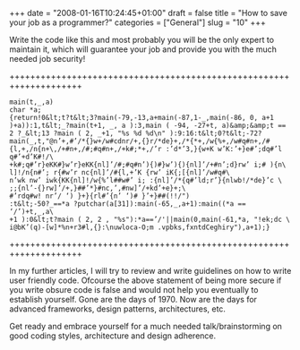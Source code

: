 +++
date = "2008-01-16T10:24:45+01:00"
draft = false
title = "How to save your job as a programmer?"
categories = ["General"]
slug = "10"
+++

Write the code like this and most probably you will be the only expert to maintain it, which will guarantee your job and provide you with the much needed job security!

++++++++++++++++++++++++++++++++++++++++++++++++++++++++++++++++++++
```
main(t,_,a)
char *a;
{return!0&lt;t?t&lt;3?main(-79,-13,a+main(-87,1-_,main(-86, 0, a+1 )+a)):1,t&lt;_?main(t+1, _, a ):3,main ( -94, -27+t, a)&amp;&amp;t == 2 ?_&lt;13 ?main ( 2, _+1, "%s %d %d\n" ):9:16:t&lt;0?t&lt;-72?main(_,t,"@n’+,#’/*{}w+/w#cdnr/+,{}r/*de}+,/*{*+,/w{%+,/w#q#n+,/#{l,+,/n{n+\,/+#n+,/#;#q#n+,/+k#;*+,/’r :’d*’3,}{w+K w’K:’+}e#’;dq#’l q#’+d’K#!/\
+k#;q#’r}eKK#}w’r}eKK{nl]’/#;#q#n’){)#}w’){){nl]’/+#n’;d}rw’ i;# ){n\
l]!/n{n#’; r{#w’r nc{nl]’/#{l,+’K {rw’ iK{;[{nl]’/w#q#\
n’wk nw’ iwk{KK{nl]!/w{%’l##w#’ i; :{nl]’/*{q#’ld;r’}{nlwb!/*de}’c \
;;{nl’-{}rw]’/+,}##’*}#nc,’,#nw]’/+kd’+e}+;\
#’rdq#w! nr’/ ‘) }+}{rl#’{n’ ‘)# }’+}##(!!/")
:t&lt;-50?_==*a ?putchar(a[31]):main(-65,_,a+1):main((*a == ‘/’)+t,_,a\
+1 ):0&lt;t?main ( 2, 2 , "%s"):*a==’/'||main(0,main(-61,*a, "!ek;dc \
i@bK’(q)-[w]*%n+r3#l,{}:\nuwloca-O;m .vpbks,fxntdCeghiry"),a+1);}
```
++++++++++++++++++++++++++++++++++++++++++++++++++++++++++++++++++++

In my further articles, I will try to review and write guidelines on how to write user friendly code. Ofcourse the above statement of being more secure if you write obsure code is false and would not help you eventually to establish yourself. Gone are the days of 1970. Now are the days for advanced frameworks, design patterns, architectures, etc.

Get ready and embrace yourself for a much needed talk/brainstorming on good coding styles, architecture and design adherence.
